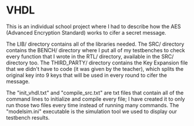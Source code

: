 # VHDL
This is an individual school project where I had to describe how the AES (Advanced Encryption Standard) works to cifer a secret message.

The LIB/ directory contains all of the libraries needed.
The SRC/ directory contains the BENCH/ directory where I put all of my testbenches to check every function that I wrote in the RTL/ directory, available in the SRC/ directory too. The THIRD_PARTY/ directory contains the Key Expansion file that we didn't have to code (it was given by the teacher), which splits the original key into 9 keys that will be used in every round to cifer the message.

The "init_vhdl.txt" and "compile_src.txt" are txt files that contain all of the command lines to initialize and compile every file; I have created it to only run those two files every time instead of running many commands.
The "modelsim.ini" executable is the simulation tool we used to display our testbench results.
